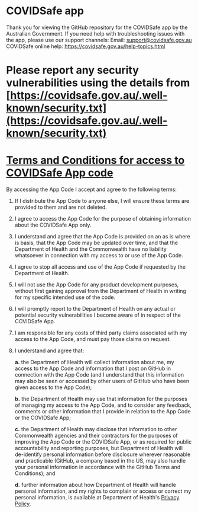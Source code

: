 # COVIDSafe app

Thank you for viewing the GitHub repository for the COVIDSafe app by the Australian Government.
If you need help with troubleshooting issues with the app, please use our support channels:
Email: support@covidsafe.gov.au
COVIDSafe online help: https://covidsafe.gov.au/help-topics.html

# Please report any security vulnerabilities using the details from [https://covidsafe.gov.au/.well-known/security.txt](https://covidsafe.gov.au/.well-known/security.txt)  

# [Terms and Conditions for access to COVIDSafe App code](https://github.com/AU-COVIDSafe/mobile-android/blob/master/LICENSE.md)
By accessing the App Code I accept and agree to the following terms:

1. If I distribute the App Code to anyone else, I will ensure these terms are provided to them and are not deleted.
2. I agree to access the App Code for the purpose of obtaining information about the COVIDSafe App only.
3. I understand and agree that the App Code is provided on an as is where is basis, that the App Code may be updated over time, and that the Department of Health and the Commonwealth have no liability whatsoever in connection with my access to or use of the App Code.

4. I agree to stop all access and use of the App Code if requested by the Department of Health.
5. I will not use the App Code for any product development purposes, without first gaining approval from the Department of Health in writing for my specific intended use of the code.
6. I will promptly report to the Department of Health on any actual or potential security vulnerabilities I become aware of in respect of the COVIDSafe App.
7. I am responsible for any costs of third party claims associated with my access to the App Code, and must pay those claims on request.
8. I understand and agree that:

    **a.** the Department of Health will collect information about me, my access to the App Code and information that I post on GitHub in connection with the App Code (and I understand that this information may also be seen or accessed by other users of GitHub who have been given access to the App Code);

    **b.** the Department of Health may use that information for the purposes of managing my access to the App Code, and to consider any feedback, comments or other information that I provide in relation to the App Code or the COVIDSafe App;

    **c.** the Department of Health may disclose that information to other Commonwealth agencies and their contractors for the purposes of improving the App Code or the COVIDSafe App, or as required for public accountability and reporting purposes, but Department of Health will de-identify personal information before disclosure wherever reasonable and practicable (GitHub, a company based in the US, may also handle your personal information in accordance with the GitHub Terms and Conditions); and

    **d.** further information about how Department of Health will handle personal information, and my rights to complain or access or correct my personal information, is available at Department of Health's [Privacy Policy](https://www.health.gov.au/using-our-websites/website-privacy-policy).

